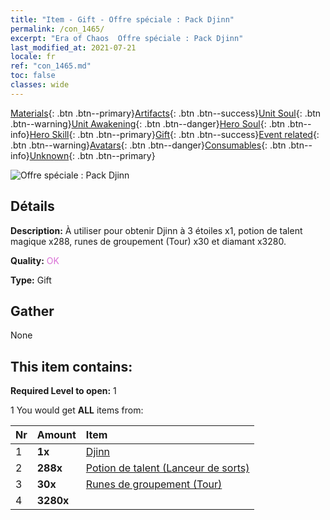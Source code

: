 ```yaml
---
title: "Item - Gift - Offre spéciale : Pack Djinn"
permalink: /con_1465/
excerpt: "Era of Chaos  Offre spéciale : Pack Djinn"
last_modified_at: 2021-07-21
locale: fr
ref: "con_1465.md"
toc: false
classes: wide
---
```

 [Materials](/ItemsFR/){: .btn .btn--primary}[Artifacts](/ItemsFR/Artifacts/){: .btn .btn--success}[Unit Soul](/ItemsFR/UnitSoul/){: .btn .btn--warning}[Unit Awakening](/ItemsFR/UnitAwakening/){: .btn .btn--danger}[Hero Soul](/ItemsFR/HeroSoul/){: .btn .btn--info}[Hero Skill](/ItemsFR/HeroSkill/){: .btn .btn--primary}[Gift](/ItemsFR/Gift/){: .btn .btn--success}[Event related](/ItemsFR/Events/){: .btn .btn--warning}[Avatars](/ItemsFR/Avatars/){: .btn .btn--danger}[Consumables](/ItemsFR/Consumables/){: .btn .btn--info}[Unknown](/ItemsFR/Unknown/){: .btn .btn--primary}

 ![Offre spéciale : Pack Djinn](/images/t/i_907079.png)

## Détails
 **Description:** À utiliser pour obtenir Djinn à 3 étoiles x1, potion de talent magique x288, runes de groupement (Tour) x30 et diamant x3280.

 **Quality:** <span style="color: #DA70D6">OK</span>

 **Type:** Gift

## Gather

  None

## This item contains:

 **Required Level to open:** 1

 1 You would get **ALL** items  from:

  | Nr | Amount |     Item    |
  |:---|:-------|:------------|
  | 1 |  **1x** | [Djinn](/fr/units/Genie/) |  | 
  | 2 |  **288x** | [Potion de talent (Lanceur de sorts)](/ItemsFR/con_790/) |  | 
  | 3 |  **30x** | [Runes de groupement (Tour)](/ItemsFR/con_785/) |  | 
  | 4 |  **3280x** | <i class="fas fa-gem"/> |  | 
